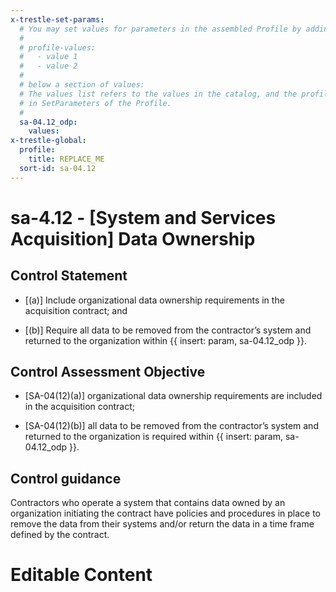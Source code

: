 ```yaml
---
x-trestle-set-params:
  # You may set values for parameters in the assembled Profile by adding
  #
  # profile-values:
  #   - value 1
  #   - value 2
  #
  # below a section of values:
  # The values list refers to the values in the catalog, and the profile-values represent values
  # in SetParameters of the Profile.
  #
  sa-04.12_odp:
    values:
x-trestle-global:
  profile:
    title: REPLACE_ME
  sort-id: sa-04.12
---
```


# sa-4.12 - \[System and Services Acquisition\] Data Ownership

## Control Statement

- \[(a)\] Include organizational data ownership requirements in the acquisition contract; and

- \[(b)\] Require all data to be removed from the contractor’s system and returned to the organization within {{ insert: param, sa-04.12_odp }}.

## Control Assessment Objective

- \[SA-04(12)(a)\] organizational data ownership requirements are included in the acquisition contract;

- \[SA-04(12)(b)\] all data to be removed from the contractor’s system and returned to the organization is required within {{ insert: param, sa-04.12_odp }}.

## Control guidance

Contractors who operate a system that contains data owned by an organization initiating the contract have policies and procedures in place to remove the data from their systems and/or return the data in a time frame defined by the contract.

# Editable Content

<!-- Make additions and edits below -->
<!-- The above represents the contents of the control as received by the profile, prior to additions. -->
<!-- If the profile makes additions to the control, they will appear below. -->
<!-- The above markdown may not be edited but you may edit the content below, and/or introduce new additions to be made by the profile. -->
<!-- If there is a yaml header at the top, parameter values may be edited. Use --set-parameters to incorporate the changes during assembly. -->
<!-- The content here will then replace what is in the profile for this control, after running profile-assemble. -->
<!-- The current profile has no added parts for this control, but you may add new ones here. -->
<!-- Each addition must have a heading either of the form ## Control my_addition_name -->
<!-- or ## Part a. (where the a. refers to one of the control statement labels.) -->
<!-- "## Control" parts are new parts added after the statement part. -->
<!-- "## Part" parts are new parts added into the top-level statement part with that label. -->
<!-- Subparts may be added with nested hash levels of the form ### My Subpart Name -->
<!-- underneath the parent ## Control or ## Part being added -->
<!-- See https://ibm.github.io/compliance-trestle/tutorials/ssp_profile_catalog_authoring/ssp_profile_catalog_authoring for guidance. -->
